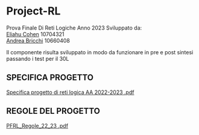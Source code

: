 # Project-RL
Prova Finale Di Reti Logiche 
Anno 2023
Sviluppato da:  
[Eliahu Cohen](https://github.com/EliahuC) 10704321  
[Andrea Bricchi](https://github.com/andrebricchi) 10660408


Il componente risulta sviluppato in modo da funzionare in pre e post sintesi passando i test per il 30L
## SPECIFICA PROGETTO
[Specifica progetto di reti logica AA 2022-2023 .pdf](https://github.com/EliahuC/Project-RL/files/11099639/Specifica.progetto.di.reti.logica.AA.2022-2023.2.pdf)

## REGOLE DEL PROGETTO
[PFRL_Regole_22_23 .pdf](https://github.com/EliahuC/Project-RL/files/11099640/PFRL_Regole_22_23.1.pdf)
